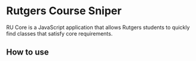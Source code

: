 <h1>Rutgers Course Sniper</h1>

RU Core is a JavaScript application that allows Rutgers students to quickly find classes that satisfy core requirements.

<h2>How to use</h2>

